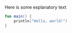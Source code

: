 Here is some explanatory text

```kotlin 
fun main() {
    println("Hello, world!")
}
```                         

<!--- KNIT example-knit-99.kt -->